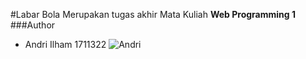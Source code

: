 #Labar Bola
Merupakan tugas akhir Mata Kuliah **Web Programming 1**
###Author
- Andri Ilham
1711322
![Andri](https://github.com/andriilham/LabarBola/blob/master/image/andri.jpg "Andri")
